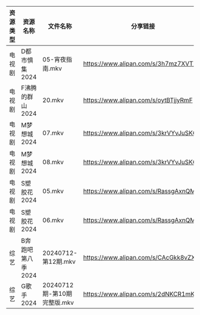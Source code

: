 | 资源类型 | 资源名称        | 文件名称                  | 分享链接                                 | 更新时间                |
| ---- | ----------- | --------------------- | ------------------------------------ | ------------------- |
| 电视剧  | D都市惧集2024   | 05-宵夜指南.mkv           | https://www.alipan.com/s/3h7mz7XVT7D | 2024-07-13 12:05:33 |
| 电视剧  | F沸腾的群山2024  | 20.mkv                | https://www.alipan.com/s/oytBTjjyRmF | 2024-07-13 12:05:42 |
| 电视剧  | M梦想城2024    | 07.mkv                | https://www.alipan.com/s/3krVYvJuSK6 | 2024-07-13 00:06:25 |
| 电视剧  | M梦想城2024    | 08.mkv                | https://www.alipan.com/s/3krVYvJuSK6 | 2024-07-13 00:06:24 |
| 电视剧  | S塑胶花2024    | 05.mkv                | https://www.alipan.com/s/RassgAxnQMB | 2024-07-13 00:07:19 |
| 电视剧  | S塑胶花2024    | 06.mkv                | https://www.alipan.com/s/RassgAxnQMB | 2024-07-13 00:07:18 |
| 综艺   | B奔跑吧第八季2024 | 20240712-第12期.mkv     | https://www.alipan.com/s/CAcGkk8vZXT | 2024-07-13 00:08:12 |
| 综艺   | G歌手2024     | 20240712期-第10期完整版.mkv | https://www.alipan.com/s/2dNKCR1mK3D | 2024-07-13 00:08:33 |
